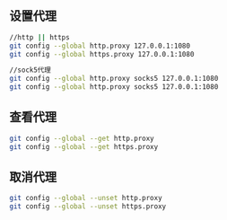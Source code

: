## 设置代理

```bash
//http || https
git config --global http.proxy 127.0.0.1:1080
git config --global https.proxy 127.0.0.1:1080

//sock5代理
git config --global http.proxy socks5 127.0.0.1:1080
git config --global http.proxy socks5 127.0.0.1:1080
```



## 查看代理

```bash
git config --global --get http.proxy
git config --global --get https.proxy
```



## 取消代理

```bash
git config --global --unset http.proxy
git config --global --unset https.proxy
```

